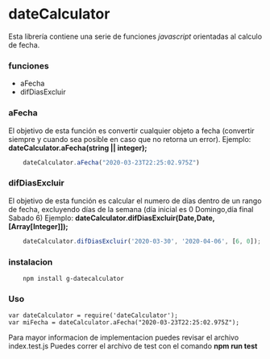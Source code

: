 # dateCalculator
Esta librería contiene una serie de funciones *javascript* orientadas al calculo de fecha.

### funciones
* aFecha
* difDiasExcluir

### aFecha
El objetivo de esta función es convertir cualquier objeto a fecha (convertir siempre y cuando sea posible en caso que no retorna un error).
Ejemplo:
**dateCalculator.aFecha(string || integer);**
```javascript
    dateCalculator.aFecha("2020-03-23T22:25:02.975Z")
```

### difDiasExcluir
El objetivo de esta función es calcular el numero de días dentro de un rango de fecha, excluyendo días de la semana (día inicial es 0 Domingo,día final Sabado 6)
Ejemplo:
**dateCalculator.difDiasExcluir(Date,Date,[Array[Integer]]);**
```javascript
    dateCalculator.difDiasExcluir('2020-03-30', '2020-04-06', [6, 0]);
```

### instalacion
```
    npm install g-datecalculator
```
### Uso
```
var dateCalculator = require('dateCalculator');
var miFecha = dateCalculator.aFecha("2020-03-23T22:25:02.975Z");
```

Para mayor informacion de implementacion puedes revisar el archivo index.test.js
Puedes correr el archivo de test con el comando **npm run test**